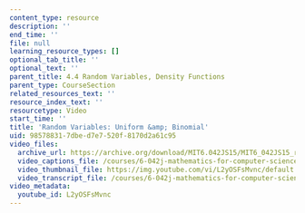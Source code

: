 ```yaml
---
content_type: resource
description: ''
end_time: ''
file: null
learning_resource_types: []
optional_tab_title: ''
optional_text: ''
parent_title: 4.4 Random Variables, Density Functions
parent_type: CourseSection
related_resources_text: ''
resource_index_text: ''
resourcetype: Video
start_time: ''
title: 'Random Variables: Uniform &amp; Binomial'
uid: 98578831-7dbe-d7e7-520f-8170d2a61c95
video_files:
  archive_url: https://archive.org/download/MIT6.042JS15/MIT6_042JS15_ranvarbinom_video_ipod.mp4
  video_captions_file: /courses/6-042j-mathematics-for-computer-science-spring-2015/e2b07963654a5b11a659a39b647b5606_L2yOSFsMvnc.vtt
  video_thumbnail_file: https://img.youtube.com/vi/L2yOSFsMvnc/default.jpg
  video_transcript_file: /courses/6-042j-mathematics-for-computer-science-spring-2015/c2c66a381ae520fc77fa7f44a462a059_L2yOSFsMvnc.pdf
video_metadata:
  youtube_id: L2yOSFsMvnc
---
```

